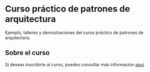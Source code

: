 # Curso práctico de patrones de arquitectura

Ejemplo, talleres y demostraciones del curso práctico de patrones de arquitectura.

## Sobre el curso

Si deseas inscribirte al curso, puedes consultar más información [aquí](https://bit.ly/3fJ5jAg).